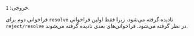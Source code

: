 خروجی: `1`.

فراخوانی دوم برای `resolve` نادیده گرفته می‌شود، زیرا فقط اولین فراخوانی `reject/resolve` در نظر گرفته می‌شود. فراخوانی‌های بعدی نادیده گرفته می‌شوند.
